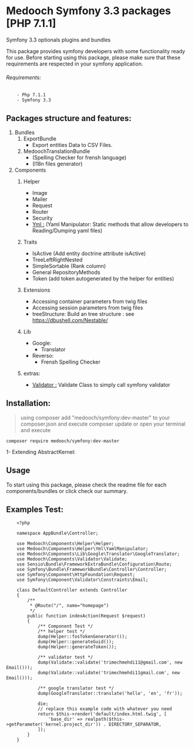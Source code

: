 # Medooch Symfony 3.3 packages [PHP 7.1.1]

Symfony 3.3 optionals plugins and bundles

This package provides symfony developers with some functionality ready for use.
Before starting using this package, please make sure that these requirements are respected in your symfony application.

###### Requirements:
        - Php 7.1.1
        - Symfony 3.3

Packages structure and features:
----

1. Bundles
    1. ExportBundle
        - Export entities Data to CSV Files.
    2. MedoochTranslationBundle
        - (Spelling Checker for frensh language)
        - (I18n files generator)
2. Components
    1. Helper
        - Image
        - Mailer
        - Request
        - Router
        - Security
        - [Yml :](https://github.com/medooch/symfony/blob/master/Medooch/Components/Helper/Yml/README.md) (Yaml Manipulator: Static methods that allow developers to Reading/Dumping yaml files)
    2. Traits
        - IsActive (Add entity doctrine attribute isActive)
        - TreeLeftRightNested
        - SimpleSortable (Rank column)
        - General RepositoryMethods
        - Token (add token autogenerated by the helper for entities)
    3. Extensions
        - Accessing container parameters from twig files
        - Accessing session parameters from twig files
        - treeStructure: Build an tree structure : see https://dbushell.com/Nestable/
    4. Lib
        - Google:
            - Translator
        - Reverso:
            - Frensh Spelling Checker
    
    5. extras:
        - [Validator :](https://github.com/medooch/symfony/tree/master/Medooch/Components/Validator/README.md) Validate Class to simply call symfony validator
        


Installation:
----

> using composer
    add "medooch/symfony:dev-master" to your composer.json and execute composer update or open your terminal and execute
    
    composer require medooch/symfony:dev-master
    
1- Extending AbstractKernel:
     
Usage
----
To start using this package, please check the readme file for each components/bundles or click check our summary.

Examples Test:
----
        <?php
        
        namespace AppBundle\Controller;
        
        use Medooch\Components\Helper\Helper;
        use Medooch\Components\Helper\Yml\YamlManipulator;
        use Medooch\Components\Lib\Google\Translator\GoogleTranslator;
        use Medooch\Components\Validator\Validate;
        use Sensio\Bundle\FrameworkExtraBundle\Configuration\Route;
        use Symfony\Bundle\FrameworkBundle\Controller\Controller;
        use Symfony\Component\HttpFoundation\Request;
        use Symfony\Component\Validator\Constraints\Email;
        
        class DefaultController extends Controller
        {
            /**
             * @Route("/", name="homepage")
             */
            public function indexAction(Request $request)
            {
                /** Component Test */
                /** helper test */
                dump(Helper::fosTokenGenerator());
                dump(Helper::generateGuid());
                dump(Helper::generateToken());
        
                /** validator test */
                dump(Validate::validate('trimechmehdi11@gmail.com', new Email()));
                dump(Validate::validate('trimechmehdi11gmail.com', new Email()));
        
                /** google translator test */
                dump(GoogleTranslator::translate('hello', 'en', 'fr'));
        
                die;
                // replace this example code with whatever you need
                return $this->render('default/index.html.twig', [
                    'base_dir' => realpath($this->getParameter('kernel.project_dir')) . DIRECTORY_SEPARATOR,
                ]);
            }
        }
